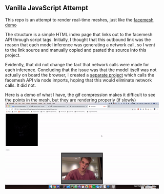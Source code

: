 ## Vanilla JavaScript Attempt

This repo is an attempt to render real-time meshes, just like the [facemesh demo](https://storage.googleapis.com/tfjs-models/demos/facemesh/index.html)

The structure is a simple HTML index page that links out to the facemesh API through script tags. Initially, I thought that this outbound link was the reason that each model inference was generating a network call, so I went to the link source and manually copied and pasted the source into this project.

Evidently, that did not change the fact that network calls were made for each inference. Concluding that the issue was that the model itself was not actually on board the browser, I created a [separate project](https://github.com/Anteloper/FaceMeshNode) which calls the facemesh API via node imports, hoping that this would eliminate network calls. It did not.

Here is a demo of what I have, the gif compression makes it difficult to see the points in the mesh, but they are rendering properly (if slowly)
<img src="demo.gif" alt="demo" style="width: 640px;"/>

